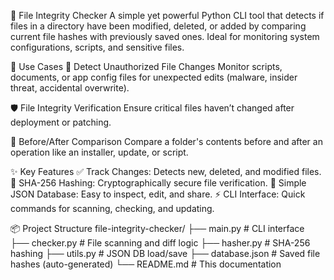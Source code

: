 🔐 File Integrity Checker
A simple yet powerful Python CLI tool that detects if files in a directory have been modified, deleted, or added by comparing current file hashes with previously saved ones. Ideal for monitoring system configurations, scripts, and sensitive files.



📌 Use Cases
🔄 Detect Unauthorized File Changes
Monitor scripts, documents, or app config files for unexpected edits (malware, insider threat, accidental overwrite).

🛡️ File Integrity Verification
Ensure critical files haven’t changed after deployment or patching.

🧪 Before/After Comparison
Compare a folder's contents before and after an operation like an installer, update, or script.



✨ Key Features
✅ Track Changes: Detects new, deleted, and modified files.
🔐 SHA-256 Hashing: Cryptographically secure file verification.
💾 Simple JSON Database: Easy to inspect, edit, and share.
⚡ CLI Interface: Quick commands for scanning, checking, and updating.



📦 Project Structure
file-integrity-checker/
├── main.py              # CLI interface
├── checker.py           # File scanning and diff logic
├── hasher.py            # SHA-256 hashing
├── utils.py             # JSON DB load/save
├── database.json        # Saved file hashes (auto-generated)
└── README.md            # This documentation
